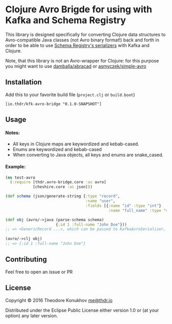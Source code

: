 # Clojure Avro Brigde for using with Kafka and Schema Registry

This library is designed specifically for converting Clojure data structures to Avro-compatible Java classes (not Avro binary format!) back and forth in order to be able to use [Schema Registry's serializers](https://github.com/confluentinc/schema-registry/blob/master/avro-serializer/src/main/java/io/confluent/kafka/serializers/KafkaAvroSerializer.java) with Kafka and Clojure. 

Note, that this library is not an Avro-wrapper for Clojure: for this purpose you might want to use [damballa/abracad](https://github.com/damballa/abracad) or [asmyczek/simple-avro](https://github.com/asmyczek/simple-avro)

## Installation

Add this to your favorite build file (`project.clj` or `build.boot`)

`[io.thdr/kfk-avro-bridge "0.1.0-SNAPSHOT"]`

## Usage

#### Notes: ####

+ All keys in Clojure maps are keywordized and kebab-cased.
+ Enums are keywordized and kebab-cased
+ When converting to Java objects, all keys and enums are snake_cased.

#### Example: ####

```clojure
(ns test-avro
  (:require [thdr.avro-bridge.core :as avro]
            [cheshire.core :as json]))

(def schema (json/generate-string {:type "record",
                                   :name "user",
								   :fields [{:name "id" :type "int"}
                                             :name "full_name" :type "string"]}))

(def obj (avro/->java (parse-schema schema) 
                      {:id 1 :full-name "John Doe"})) 
;; => <GenericRecord ...>, which can be passed to KafkaAvroSerializer, for example
  
(avro/->clj obj) 
;; => {:id 1 :full-name "John Doe"}
```

## Contributing

Feel free to open an issue or PR

## License

Copyright © 2016 Theodore Konukhov <me@thdr.io>

Distributed under the Eclipse Public License either version 1.0 or (at your option) any later version.

